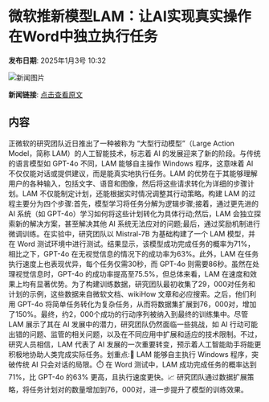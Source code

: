 # 微软推新模型LAM：让AI实现真实操作 在Word中独立执行任务

**发布日期**: 2025年1月3号 10:32

![新闻图片](https://upload.chinaz.com/2025/0103/6387149698885263555423478.png)

**新闻链接**: [点击查看原文](https://www.aibase.com/zh/news/14444)

## 内容

正微软的研究团队近日推出了一种被称为 “大型行动模型”（Large Action Model，简称 LAM）的人工智能技术，标志着 AI 的发展迎来了新的阶段。与传统的语言模型如 GPT-4o 不同，LAM 能够自主操作 Windows 程序，这意味着 AI 不仅仅能对话或提供建议，而是能真实地执行任务。LAM 的优势在于其能够理解用户的各种输入，包括文字、语音和图像，然后将这些请求转化为详细的步骤计划。LAM 不仅能制定计划，还能根据实时情况调整其行动策略。构建 LAM 的过程主要分为四个步骤:首先，模型学习将任务分解为逻辑步骤;接着，通过更先进的 AI 系统（如 GPT-4o）学习如何将这些计划转化为具体行动;然后，LAM 会独立探索新的解决方案，甚至解决其他 AI 系统无法应对的问题;最后，通过奖励机制进行微调训练。在实验中，研究团队以 Mistral-7B 为基础构建了一个 LAM 模型，并在 Word 测试环境中进行测试。结果显示，该模型成功完成任务的概率为71%，相比之下，GPT-4o 在无视觉信息的情况下的成功率为63%。此外，LAM 在任务执行速度上也表现优异，每个任务仅需30秒，而 GPT-4o 则需要86秒。虽然在处理视觉信息时，GPT-4o 的成功率提高至75.5%，但总体来看，LAM 在速度和效果上均有显著优势。为了构建训练数据，研究团队最初收集了29，000对任务和计划的示例，这些数据来自微软文档、wikiHow 文章和必应搜索。之后，他们利用 GPT-4o 将简单任务转化为复杂任务，从而将数据集扩展到76，000对，增加了150%。最终，约2，000个成功的行动序列被纳入到最终的训练集中。尽管 LAM 展示了其在 AI 发展中的潜力，研究团队仍然面临一些挑战，如 AI 行动可能出错的问题、监管的相关问题，以及在不同应用中扩展和适应的技术限制。不过，研究人员相信，LAM 代表了 AI 发展的一次重要转变，预示着人工智能助手将能更积极地协助人类完成实际任务。划重点:🌟 LAM 能够自主执行 Windows 程序，突破传统 AI 只会对话的局限。⏱️ 在 Word 测试中，LAM 成功完成任务的概率达到71%，比 GPT-4o 的63% 更高，且执行速度更快。📈 研究团队通过数据扩展策略，将任务计划对的数量增加到76，000对，进一步提升了模型的训练效果。
